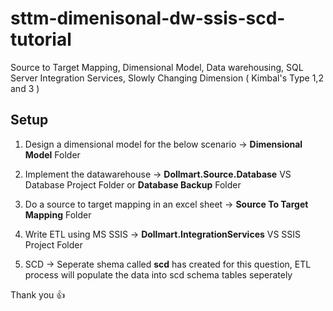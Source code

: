 # sttm-dimenisonal-dw-ssis-scd-tutorial
Source to Target Mapping, Dimensional Model, Data warehousing, SQL Server Integration Services, Slowly Changing Dimension ( Kimbal's Type 1,2 and 3 )

## Setup 
1. Design a dimensional model for the below scenario -> **Dimensional Model** Folder

2. Implement the datawarehouse -> **Dollmart.Source.Database** VS Database Project Folder or **Database Backup** Folder

3. Do a source to target mapping in an excel sheet -> **Source To Target Mapping** Folder

4. Write ETL using MS SSIS -> **Dollmart.IntegrationServices** VS SSIS Project Folder

5. SCD -> Seperate shema called **scd** has created for this question, ETL process will populate the data into scd schema tables seperately

Thank you :+1:

